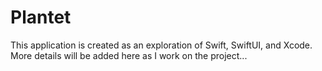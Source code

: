 # Plantet

This application is created as an exploration of Swift, SwiftUI, and Xcode. More details will be added here as I work on the project...
